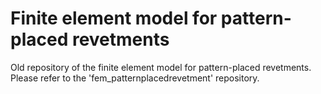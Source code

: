 # Finite element model for pattern-placed revetments
Old repository of the finite element model for pattern-placed revetments. Please refer to the 'fem_patternplacedrevetment' repository.

